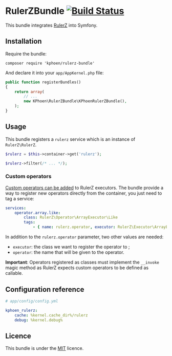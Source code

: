 RulerZBundle [![Build Status](https://travis-ci.org/K-Phoen/RulerZBundle.svg?branch=master)](https://travis-ci.org/K-Phoen/RulerZBundle)
============

This bundle integrates [RulerZ](https://github.com/K-Phoen/rulerz) into Symfony.

Installation
------------

Require the bundle:

```
composer require 'kphoen/rulerz-bundle'
```

And declare it into your `app/AppKernel.php` file:

```php
public function registerBundles()
{
    return array(
        // ...
        new KPhoen\RulerZBundle\KPhoenRulerZBundle(),
    );
}
```

Usage
-----

This bundle registers a `rulerz` service which is an instance of `RulerZ\RulerZ`.

```php
$rulerz = $this->container->get('rulerz');

$rulerz->filter(/* ... */);
```

### Custom operators

[Custom operators can be added](https://github.com/K-Phoen/rulerz/blob/master/doc/custom_operators.md)
to RulerZ executors.
The bundle provide a way to register new operators directly from the container,
you just need to tag a service:

```yaml
services:
    operator.array.like:
        class: RulerZ\Operator\ArrayExecutor\Like
        tags:
            - { name: rulerz.operator, executor: RulerZ\Executor\ArrayExecutor, operator: like }
```

In addition to the `rulerz.operator` parameter, two other values are needed:
* `executor`: the class we want to register the operator to ;
* `operator`: the name that will be given to the operator.

**Important**: Operators registered as classes must implement the `__invoke`
magic method as RulerZ expects custom operators to be defined as callable.


Configuration reference
-----------------------

```yaml
# app/config/config.yml

kphoen_rulerz:
    cache: %kernel.cache_dir%/rulerz
    debug: %kernel.debug%
```

Licence
-------

This bundle is under the [MIT](https://github.com/K-Phoen/RulerZBundle/blob/master/LICENSE) licence.
